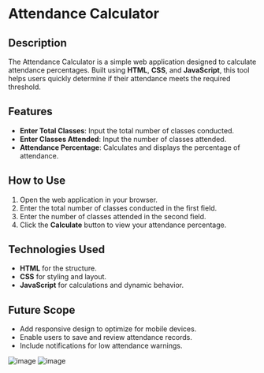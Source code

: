 # Attendance Calculator  

## Description  
The Attendance Calculator is a simple web application designed to calculate attendance percentages. Built using **HTML**, **CSS**, and **JavaScript**, this tool helps users quickly determine if their attendance meets the required threshold.  

## Features  
- **Enter Total Classes**: Input the total number of classes conducted.  
- **Enter Classes Attended**: Input the number of classes attended.  
- **Attendance Percentage**: Calculates and displays the percentage of attendance.  

## How to Use  
1. Open the web application in your browser.  
2. Enter the total number of classes conducted in the first field.  
3. Enter the number of classes attended in the second field.  
4. Click the **Calculate** button to view your attendance percentage.  

## Technologies Used  
- **HTML** for the structure.  
- **CSS** for styling and layout.  
- **JavaScript** for calculations and dynamic behavior.  

## Future Scope  
- Add responsive design to optimize for mobile devices.  
- Enable users to save and review attendance records.  
- Include notifications for low attendance warnings.  

![image](https://github.com/vinayakvthayil/Attendence-Calculator/assets/92569718/fc2be126-fbce-42f5-a658-34a5215824b4)
![image](https://github.com/vinayakvthayil/Attendence-Calculator/assets/92569718/f2498a3f-9221-4461-844a-8484bb790928)
